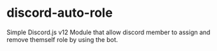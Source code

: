 # discord-auto-role
Simple Discord.js v12 Module that allow discord member to assign and remove themself role by using the bot.
